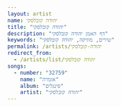 ```yaml
---
layout: artist
name: יהודה קובלסקי
title: "יהודה קובלסקי"
description: "דף האמן יהודה קובלסקי"
keywords: "שירים, מוזיקה, יהודה קובלסקי"
permalink: /artists/יהודה-קובלסקי
redirect_from:
  - /artists/list/יהודה קובלסקי
songs:
  - number: "32759"
    name: "אזמרה"
    album: "סינגלים"
    artist: "יהודה קובלסקי"
---
```

